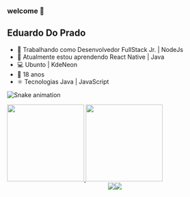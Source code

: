 ### welcome 👋
## Eduardo Do Prado

- 🔭 Trabalhando como Desenvolvedor FullStack Jr. | NodeJs
- 🌱 Atualmente estou aprendendo React Native | Java 
- 💻 Ubunto | KdeNeon
- 👦 18 anos
- ⚛ Tecnologias Java | JavaScript

![Snake animation](https://github.com/edu.prad0/EduPrad0/blob/output/github-contribution-grid-snake.svg)

<div>
<a href="https://github.com/EduPrad0">
<img height="180em" src="https://github-readme-stats.vercel.app/api/top-langs/?username=EduPrad0&layout=compact&langs_count=7&theme=dracula"/>
<img height="180em" src="https://github-readme-stats.vercel.app/api?username=EduPrad0&show_icons=true&theme=dracula&include_all_commits=true&count_private=true"/>
</div>

<div style="display:flex;align-items:center;justify-content:center;">
<a href="https://www.instagram.com/edu.prad0/" target="_blank"><img src="https://img.shields.io/badge/-Instagram-%23E4405F?style=for-the-badge&logo=instagram&logoColor=white" target="_blank"></a>
<a href="https://www.linkedin.com/in/d-prado-eduardo/" target="_blank"><img src="https://img.shields.io/badge/-LinkedIn-%230077B5?style=for-the-badge&logo=linkedin&logoColor=white" target="_blank"></a>   
</div>
